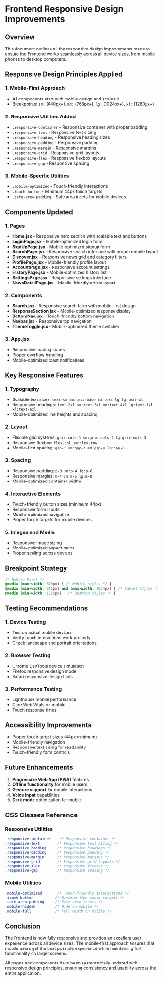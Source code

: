 # Frontend Responsive Design Improvements

## Overview
This document outlines all the responsive design improvements made to ensure the Frontend works seamlessly across all device sizes, from mobile phones to desktop computers.

## Responsive Design Principles Applied

### 1. Mobile-First Approach
- All components start with mobile design and scale up
- Breakpoints: `sm:` (640px+), `md:` (768px+), `lg:` (1024px+), `xl:` (1280px+)

### 2. Responsive Utilities Added
- `.responsive-container` - Responsive container with proper padding
- `.responsive-text` - Responsive text sizing
- `.responsive-heading` - Responsive heading sizes
- `.responsive-padding` - Responsive padding
- `.responsive-margin` - Responsive margins
- `.responsive-grid` - Responsive grid layouts
- `.responsive-flex` - Responsive flexbox layouts
- `.responsive-gap` - Responsive spacing

### 3. Mobile-Specific Utilities
- `.mobile-optimized` - Touch-friendly interactions
- `.touch-button` - Minimum 44px touch targets
- `.safe-area-padding` - Safe area insets for mobile devices

## Components Updated

### 1. Pages
- **Home.jsx** - Responsive hero section with scalable text and buttons
- **LoginPage.jsx** - Mobile-optimized login form
- **SignUpPage.jsx** - Mobile-optimized signup form
- **SearchPage.jsx** - Responsive search interface with proper mobile layout
- **Discover.jsx** - Responsive news grid and category filters
- **ProfilePage.jsx** - Mobile-friendly profile layout
- **AccountPage.jsx** - Responsive account settings
- **HistoryPage.jsx** - Mobile-optimized history list
- **SettingsPage.jsx** - Responsive settings interface
- **NewsDetailPage.jsx** - Mobile-friendly article layout

### 2. Components
- **Search.jsx** - Responsive search form with mobile-first design
- **ResponseSection.jsx** - Mobile-optimized response display
- **BottomNav.jsx** - Touch-friendly bottom navigation
- **Navbar.jsx** - Responsive top navigation
- **ThemeToggle.jsx** - Mobile-optimized theme switcher

### 3. App.jsx
- Responsive loading states
- Proper overflow handling
- Mobile-optimized toast notifications

## Key Responsive Features

### 1. Typography
- Scalable text sizes: `text-sm sm:text-base md:text-lg lg:text-xl`
- Responsive headings: `text-2xl sm:text-3xl md:text-4xl lg:text-5xl xl:text-6xl`
- Mobile-optimized line heights and spacing

### 2. Layout
- Flexible grid systems: `grid-cols-1 sm:grid-cols-2 lg:grid-cols-3`
- Responsive flexbox: `flex-col sm:flex-row`
- Mobile-first spacing: `gap-2 sm:gap-3 md:gap-4 lg:gap-6`

### 3. Spacing
- Responsive padding: `p-3 sm:p-4 lg:p-6`
- Responsive margins: `m-4 sm:m-6 lg:m-8`
- Mobile-optimized container widths

### 4. Interactive Elements
- Touch-friendly button sizes (minimum 44px)
- Responsive form inputs
- Mobile-optimized navigation
- Proper touch targets for mobile devices

### 5. Images and Media
- Responsive image sizing
- Mobile-optimized aspect ratios
- Proper scaling across devices

## Breakpoint Strategy

```css
/* Mobile First */
@media (max-width: 640px) { /* Mobile styles */ }
@media (min-width: 641px) and (max-width: 1024px) { /* Tablet styles */ }
@media (min-width: 1025px) { /* Desktop styles */ }
```

## Testing Recommendations

### 1. Device Testing
- Test on actual mobile devices
- Verify touch interactions work properly
- Check landscape and portrait orientations

### 2. Browser Testing
- Chrome DevTools device simulation
- Firefox responsive design mode
- Safari responsive design tools

### 3. Performance Testing
- Lighthouse mobile performance
- Core Web Vitals on mobile
- Touch response times

## Accessibility Improvements

- Proper touch target sizes (44px minimum)
- Mobile-friendly navigation
- Responsive text sizing for readability
- Touch-friendly form controls

## Future Enhancements

1. **Progressive Web App (PWA)** features
2. **Offline functionality** for mobile users
3. **Gesture support** for mobile interactions
4. **Voice input** capabilities
5. **Dark mode** optimization for mobile

## CSS Classes Reference

### Responsive Utilities
```css
.responsive-container    /* Responsive container */
.responsive-text        /* Responsive text sizing */
.responsive-heading     /* Responsive headings */
.responsive-padding     /* Responsive padding */
.responsive-margin      /* Responsive margins */
.responsive-grid        /* Responsive grid layouts */
.responsive-flex        /* Responsive flexbox */
.responsive-gap         /* Responsive spacing */
```

### Mobile Utilities
```css
.mobile-optimized       /* Touch-friendly interactions */
.touch-button          /* Minimum 44px touch targets */
.safe-area-padding     /* Safe area insets */
.mobile-hidden         /* Hide on mobile */
.mobile-full           /* Full width on mobile */
```

## Conclusion

The Frontend is now fully responsive and provides an excellent user experience across all device sizes. The mobile-first approach ensures that mobile users get the best possible experience while maintaining full functionality on larger screens.

All pages and components have been systematically updated with responsive design principles, ensuring consistency and usability across the entire application.
